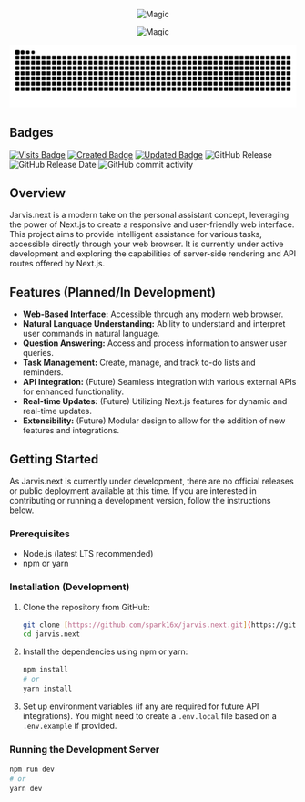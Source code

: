 <p align="center">
  <img src="https://capsule-render.vercel.app/api?type=waving&height=300&color=gradient&text=Jarvis&animation=fadeIn" alt="Magic"></img>
</p>

<p align="center">
  <img src="https://readme-typing-svg.herokuapp.com?font=Playwrite+AU+SA&pause=1000&center=true&width=435&lines=A+personal+assistant+project;by+Pratham+Vig;built+with+Next.js" alt="Magic"></img>
</p>

<picture align="center">
  <source media="(prefers-color-scheme: dark)" srcset="https://raw.githubusercontent.com/spark16x/jarvis.next/output/github-contribution-grid-snake-dark.svg">
  <source media="(prefers-color-scheme: light)" srcset="https://raw.githubusercontent.com/spark16x/jarvis.next/output/github-contribution-grid-snake.svg">
  <img alt="github contribution grid snake animation" src="https://raw.githubusercontent.com/spark16x/jarvis.next/output/github-contribution-grid-snake.svg">
</picture>

## Badges

[![Visits Badge](https://badges.pufler.dev/visits/spark16x/jarvis.next)](https://badges.pufler.dev)      [![Created Badge](https://badges.pufler.dev/created/spark16x/jarvis.next)](https://badges.pufler.dev)    [![Updated Badge](https://badges.pufler.dev/updated/spark16x/jarvis.next)](https://badges.pufler.dev)   ![GitHub Release](https://img.shields.io/github/v/release/spark16x/jarvis.next)    ![GitHub Release Date](https://img.shields.io/github/release-date/spark16x/jarvis.next)
     ![GitHub commit activity](https://img.shields.io/github/commit-activity/m/spark16x/jarvis.next)




## Overview

Jarvis.next is a modern take on the personal assistant concept, leveraging the power of Next.js to create a responsive and user-friendly web interface. This project aims to provide intelligent assistance for various tasks, accessible directly through your web browser. It is currently under active development and exploring the capabilities of server-side rendering and API routes offered by Next.js.

## Features (Planned/In Development)

* **Web-Based Interface:** Accessible through any modern web browser.
* **Natural Language Understanding:** Ability to understand and interpret user commands in natural language.
* **Question Answering:** Access and process information to answer user queries.
* **Task Management:** Create, manage, and track to-do lists and reminders.
* **API Integration:** (Future) Seamless integration with various external APIs for enhanced functionality.
* **Real-time Updates:** (Future) Utilizing Next.js features for dynamic and real-time updates.
* **Extensibility:** (Future) Modular design to allow for the addition of new features and integrations.

## Getting Started

As Jarvis.next is currently under development, there are no official releases or public deployment available at this time. If you are interested in contributing or running a development version, follow the instructions below.

### Prerequisites

* Node.js (latest LTS recommended)
* npm or yarn

### Installation (Development)

1.  Clone the repository from GitHub:
    ```bash
    git clone [https://github.com/spark16x/jarvis.next.git](https://github.com/spark16x/jarvis.next.git)
    cd jarvis.next
    ```

2.  Install the dependencies using npm or yarn:
    ```bash
    npm install
    # or
    yarn install
    ```

3.  Set up environment variables (if any are required for future API integrations). You might need to create a `.env.local` file based on a `.env.example` if provided.

### Running the Development Server

```bash
npm run dev
# or
yarn dev